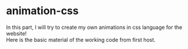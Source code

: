 # animation-css
 <p>In this part, I will try to create my own animations in css language for the website! <br>
 Here is the basic material of the working code from first host.</p>
